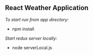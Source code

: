 React Weather Application
-----------------------------------------

*To start run from app directory:*
* npm install

*Start redux server locally:*
* node serverLocal.js
